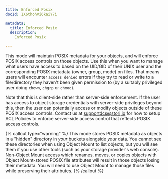```yaml
---
title: Enforced Posix
docId: IX6thohVi6kaiY7i

metadata:
  title: Enforced Posix
  description:
    Enforced Posix

---
```


This mode will maintain POSIX metadata for your objects, and will enforce POSIX access controls on those objects. Use this when you want to manage what users have access to based on the UID/GID of their UNIX user and the corresponding POSIX metadata (owner, group, mode) on files. That means users will encounter `access denied` errors if they try to read or write to a file/directory they haven't been given permission to (by a suitably privileged user doing `chown`, `chgrp` or `chmod`).

Note that this is client-side rather than server-side enforcement. If the user has access to object storage credentials with server-side privileges beyond this, then the user can potentially access or modify objects outside of these POSIX access controls. Contact us at [supportdcs@storj.io](mailto:supportdcs@storj.io) for how to setup ACL Policies to enforce server-side access control that reflects POSIX access controls.

{% callout type="warning"  %}
This mode stores POSIX metadata as objects in a "hidden" directory in *your* buckets alongside *your* data. You cannot see these directories when using Object Mount to list objects, but you will see them if you use other tools (such as your storage provider's web console). Non-Object Mount access which renames, moves, or copies objects with Object Mount-stored POSIX file attributes will result in those objects losing their metadata. You will need to use Object Mount to manage those files while preserving their attributes.
{% /callout %}
